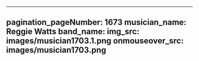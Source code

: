 ------
pagination_pageNumber: 1673
musician_name: Reggie Watts
band_name: 
img_src: images/musician1703.1.png
onmouseover_src: images/musician1703.png
------